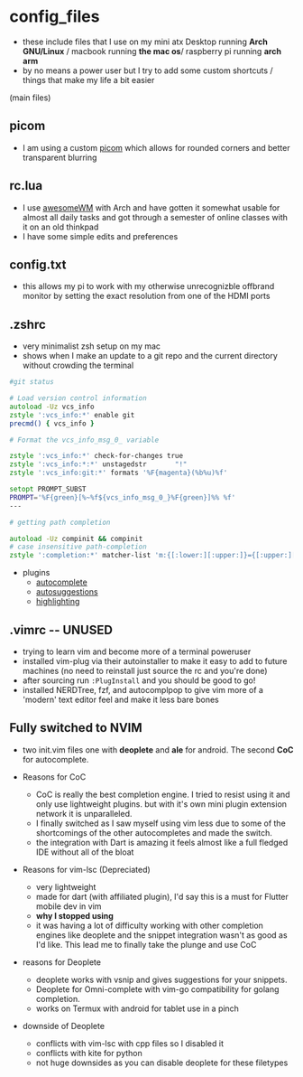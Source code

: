 # config_files

- these include files that I use on my mini atx Desktop running **Arch GNU/Linux** / macbook running **the mac os**/ raspberry pi running **arch arm**
- by no means a power user but I try to add some custom shortcuts / things that make my life a bit easier

(main files)

## picom

- I am using a custom [picom](https://github.com/jonaburg/picom) which allows for rounded corners and better transparent blurring

## rc.lua

- I use [awesomeWM](https://wiki.archlinux.org/index.php/Awesome) with Arch and have gotten it somewhat usable for almost all daily tasks and got through a semester of online classes with it on an old thinkpad
- I have some simple edits and preferences

## config.txt

- this allows my pi to work with my otherwise unrecognizble offbrand monitor by setting the exact resolution from one of the HDMI ports

## .zshrc

- very minimalist zsh setup on my mac
- shows when I make an update to a git repo and the current directory without crowding the terminal
```zsh
#git status

# Load version control information
autoload -Uz vcs_info
zstyle ':vcs_info:*' enable git
precmd() { vcs_info }

# Format the vcs_info_msg_0_ variable

zstyle ':vcs_info:*' check-for-changes true
zstyle ':vcs_info:*:*' unstagedstr       "!"
zstyle ':vcs_info:git:*' formats '%F{magenta}(%b%u)%f'

setopt PROMPT_SUBST
PROMPT='%F{green}[%~%f${vcs_info_msg_0_}%F{green}]%% %f'
---

# getting path completion 

autoload -Uz compinit && compinit
# case insensitive path-completion 
zstyle ':completion:*' matcher-list 'm:{[:lower:][:upper:]}={[:upper:][:lower:]}' 'm:{[:lower:][:upper:]}={[:upper:][:lower:]} l:|=* r:|=*' 'm:{[:lower:][:upper:]}={[:upper:][:lower:]} l:|=* r:|=*' 'm:{[:lower:][:upper:]}={[:upper:][:lower:]} l:|=* r:|=*' 
```

- plugins 
    - [autocomplete](https://github.com/marlonrichert/zsh-autocomplete)
    - [autosuggestions](https://github.com/zsh-users/zsh-autosuggestions)
    - [highlighting](https://github.com/zsh-users/zsh-syntax-highlighting)

## .vimrc -- UNUSED

- trying to learn vim and become more of a terminal poweruser
- installed vim-plug via their autoinstaller to make it easy to add to future machines (no need to reinstall just source the rc and you're done)
- after sourcing run `:PlugInstall` and you should be good to go!
- installed NERDTree, fzf, and autocomplpop to give vim more of a 'modern' text editor feel and make it less bare bones

## Fully switched to NVIM
- two init.vim files one with **deoplete** and **ale** for android. The second **CoC** for autocomplete. 

- Reasons for CoC
  - CoC is really the best completion engine. I tried to resist using it and only use lightweight plugins. but with it's own mini plugin extension network it is unparalleled. 
  - I finally switched as I saw myself using vim less due to some of the shortcomings of the other autocompletes and made the switch.
  - the integration with Dart is amazing it feels almost like a full fledged IDE without all of the bloat
- Reasons for vim-lsc (Depreciated)
  - very lightweight
  - made for dart (with affiliated plugin), I'd say this is a must for Flutter mobile dev in vim
  - **why I stopped using**
  - it was having a lot of difficulty working with other completion engines like deoplete and the snippet integration wasn't as good as I'd like. This lead me to finally take the plunge and use CoC
- reasons for Deoplete
  - deoplete works with vsnip and gives suggestions for your snippets.
  - Deoplete for Omni-complete with vim-go compatibility for golang completion. 
  - works on Termux with android for tablet use in a pinch
- downside of Deoplete
  - conflicts with vim-lsc with cpp files so I disabled it
  - conflicts with kite for python
  - not huge downsides as you can disable deoplete for these filetypes
  
